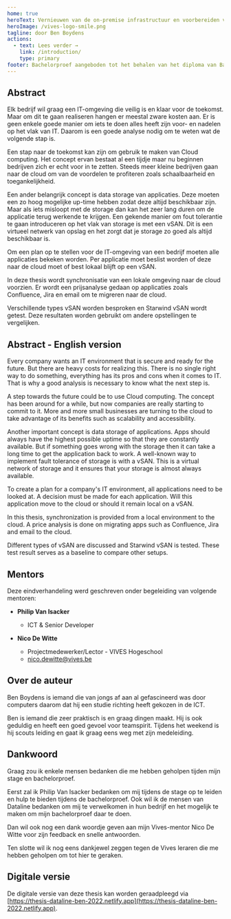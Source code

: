 ```yaml
---
home: true
heroText: Vernieuwen van de on-premise infrastructuur en voorbereiden van migratie naar de cloud
heroImage: /vives-logo-smile.png
tagline: door Ben Boydens
actions:
  - text: Lees verder →
    link: /introduction/
    type: primary
footer: Bachelorproef aangeboden tot het behalen van het diploma van Bachelor in de elektronica-ICT. Deze eindverhandeling was een examen. De tijdens de verdediging geformuleerde opmerkingen werden niet opgenomen."
---
```


## Abstract

Elk bedrijf wil graag een IT-omgeving die veilig is en klaar voor de toekomst. Maar om dit te gaan realiseren hangen er meestal zware kosten aan. Er is geen enkele goede manier om iets te doen alles heeft zijn voor- en nadelen op het vlak van IT. Daarom is een goede analyse nodig om te weten wat de volgende stap is.

Een stap naar de toekomst kan zijn om gebruik te maken van Cloud computing. Het concept ervan bestaat al een tijdje maar nu beginnen bedrijven zich er echt voor in te zetten. Steeds meer kleine bedrijven gaan naar de cloud om van de voordelen te profiteren zoals schaalbaarheid en toegankelijkheid.

Een ander belangrijk concept is data storage van applicaties. Deze moeten een zo hoog mogelijke up-time hebben zodat deze altijd beschikbaar zijn. Maar als iets misloopt met de storage dan kan het zeer lang duren om de applicatie terug werkende te krijgen. Een gekende manier om fout tolerantie te gaan introduceren op het vlak van storage is met een vSAN. Dit is een virtueel netwerk van opslag en het zorgt dat je storage zo goed als altijd beschikbaar is.

Om een plan op te stellen voor de IT-omgeving van een bedrijf moeten alle applicaties bekeken worden. Per applicatie moet beslist worden of deze naar de cloud moet of best lokaal blijft op een vSAN.

In deze thesis wordt synchronisatie van een lokale omgeving naar de cloud voorzien. Er wordt een prijsanalyse gedaan op applicaties zoals Confluence, Jira en email om te migreren naar de cloud.

Verschillende types vSAN worden besproken en Starwind vSAN wordt getest. Deze resultaten worden gebruikt om andere opstellingen te vergelijken.

## Abstract - English version

Every company wants an IT environment that is secure and ready for the future. But there are heavy costs for realizing this. There is no single right way to do something, everything has its pros and cons when it comes to IT. That is why a good analysis is necessary to know what the next step is.

A step towards the future could be to use Cloud computing. The concept has been around for a while, but now companies are really starting to commit to it. More and more small businesses are turning to the cloud to take advantage of its benefits such as scalability and accessibility.

Another important concept is data storage of applications. Apps should always have the highest possible uptime so that they are constantly available. But if something goes wrong with the storage then it can take a long time to get the application back to work. A well-known way to implement fault tolerance of storage is with a vSAN. This is a virtual network of storage and it ensures that your storage is almost always available.

To create a plan for a company's IT environment, all applications need to be looked at. A decision must be made for each application. Will this application move to the cloud or should it remain local on a vSAN.

In this thesis, synchronization is provided from a local environment to the cloud. A price analysis is done on migrating apps such as Confluence, Jira and email to the cloud.

Different types of vSAN are discussed and Starwind vSAN is tested. These test result serves as a baseline to compare other setups.

## Mentors

Deze eindverhandeling werd geschreven onder begeleiding van volgende mentoren:

* **Philip Van Isacker**
  * ICT & Senior Developer

* **Nico De Witte**
  * Projectmedewerker/Lector - VIVES Hogeschool
  * [nico.dewitte@vives.be](mailto:nico.dewitte@vives.be)

## Over de auteur

Ben Boydens is iemand die van jongs af aan al gefascineerd was door computers daarom dat hij een studie richting heeft gekozen in de ICT.

Ben is iemand die zeer praktisch is en graag dingen maakt. Hij is ook geduldig en heeft een goed gevoel voor teamspirit. Tijdens het weekend is hij scouts leiding en gaat ik graag eens weg met zijn medeleiding.

## Dankwoord

Graag zou ik enkele mensen bedanken die me hebben geholpen tijden mijn stage en bachelorproef.

Eerst zal ik Philip Van Isacker bedanken om mij tijdens de stage op te leiden en hulp te bieden tijdens de bachelorproef. Ook wil ik de mensen van Dataline bedanken om mij te verwelkomen in hun bedrijf en het mogelijk te maken om mijn bachelorproef daar te doen.

Dan wil ook nog een dank woordje geven aan mijn Vives-mentor Nico De Witte voor zijn feedback en snelle antwoorden.

Ten slotte wil ik nog eens dankjewel zeggen tegen de Vives leraren die me hebben geholpen om tot hier te geraken.

## Digitale versie

De digitale versie van deze thesis kan worden geraadpleegd via [https://thesis-dataline-ben-2022.netlify.app](https://thesis-dataline-ben-2022.netlify.app).